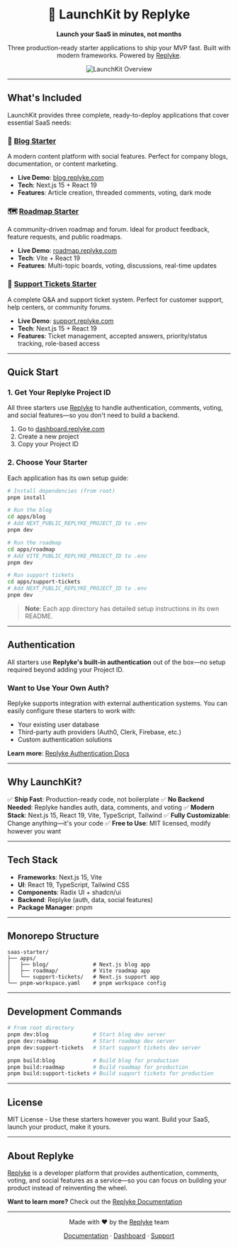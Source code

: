 <div align="center">

# 🚀 LaunchKit by Replyke

**Launch your SaaS in minutes, not months**

Three production-ready starter applications to ship your MVP fast.
Built with modern frameworks. Powered by [Replyke](https://replyke.com).

![LaunchKit Overview](./screenshots/launchkit-overview.png)

</div>

---

## What's Included

LaunchKit provides three complete, ready-to-deploy applications that cover essential SaaS needs:

### 📝 [Blog Starter](./apps/blog)
A modern content platform with social features. Perfect for company blogs, documentation, or content marketing.
- **Live Demo**: [blog.replyke.com](https://blog.replyke.com)
- **Tech**: Next.js 15 + React 19
- **Features**: Article creation, threaded comments, voting, dark mode

### 🗺️ [Roadmap Starter](./apps/roadmap)
A community-driven roadmap and forum. Ideal for product feedback, feature requests, and public roadmaps.
- **Live Demo**: [roadmap.replyke.com](https://roadmap.replyke.com)
- **Tech**: Vite + React 19
- **Features**: Multi-topic boards, voting, discussions, real-time updates

### 🎫 [Support Tickets Starter](./apps/support-tickets)
A complete Q&A and support ticket system. Perfect for customer support, help centers, or community forums.
- **Live Demo**: [support.replyke.com](https://support.replyke.com)
- **Tech**: Next.js 15 + React 19
- **Features**: Ticket management, accepted answers, priority/status tracking, role-based access

---

## Quick Start

### 1. Get Your Replyke Project ID

All three starters use [Replyke](https://replyke.com) to handle authentication, comments, voting, and social features—so you don't need to build a backend.

1. Go to [dashboard.replyke.com](https://dashboard.replyke.com)
2. Create a new project
3. Copy your Project ID

### 2. Choose Your Starter

Each application has its own setup guide:

```bash
# Install dependencies (from root)
pnpm install

# Run the blog
cd apps/blog
# Add NEXT_PUBLIC_REPLYKE_PROJECT_ID to .env
pnpm dev

# Run the roadmap
cd apps/roadmap
# Add VITE_PUBLIC_REPLYKE_PROJECT_ID to .env
pnpm dev

# Run support tickets
cd apps/support-tickets
# Add NEXT_PUBLIC_REPLYKE_PROJECT_ID to .env
pnpm dev
```

> **Note**: Each app directory has detailed setup instructions in its own README.

---

## Authentication

All starters use **Replyke's built-in authentication** out of the box—no setup required beyond adding your Project ID.

### Want to Use Your Own Auth?

Replyke supports integration with external authentication systems. You can easily configure these starters to work with:
- Your existing user database
- Third-party auth providers (Auth0, Clerk, Firebase, etc.)
- Custom authentication solutions

**Learn more**: [Replyke Authentication Docs](https://docs.replyke.com/authentication/external-users)

---

## Why LaunchKit?

✅ **Ship Fast**: Production-ready code, not boilerplate
✅ **No Backend Needed**: Replyke handles auth, data, comments, and voting
✅ **Modern Stack**: Next.js 15, React 19, Vite, TypeScript, Tailwind
✅ **Fully Customizable**: Change anything—it's your code
✅ **Free to Use**: MIT licensed, modify however you want

---

## Tech Stack

- **Frameworks**: Next.js 15, Vite
- **UI**: React 19, TypeScript, Tailwind CSS
- **Components**: Radix UI + shadcn/ui
- **Backend**: Replyke (auth, data, social features)
- **Package Manager**: pnpm

---

## Monorepo Structure

```
saas-starter/
├── apps/
│   ├── blog/              # Next.js blog app
│   ├── roadmap/           # Vite roadmap app
│   └── support-tickets/   # Next.js support app
└── pnpm-workspace.yaml    # pnpm workspace config
```

---

## Development Commands

```bash
# From root directory
pnpm dev:blog              # Start blog dev server
pnpm dev:roadmap           # Start roadmap dev server
pnpm dev:support-tickets   # Start support tickets dev server

pnpm build:blog            # Build blog for production
pnpm build:roadmap         # Build roadmap for production
pnpm build:support-tickets # Build support tickets for production
```

---

## License

MIT License - Use these starters however you want. Build your SaaS, launch your product, make it yours.

---

## About Replyke

[Replyke](https://replyke.com) is a developer platform that provides authentication, comments, voting, and social features as a service—so you can focus on building your product instead of reinventing the wheel.

**Want to learn more?** Check out the [Replyke Documentation](https://docs.replyke.com)

---

<div align="center">

Made with ❤️ by the [Replyke](https://replyke.com) team

[Documentation](https://docs.replyke.com) · [Dashboard](https://dashboard.replyke.com) · [Support](https://support.replyke.com)

</div>
